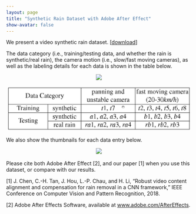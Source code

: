 ```yaml
---
layout: page
title: "Synthetic Rain Dataset with Adobe After Effect"
show-avatar: false
---
```


We present a video synthetic rain dataset. \[[download](https://github.com/hotndy/SPAC-SupplementaryMaterials)\]

The data category (i.e., training/testing data, and whether the rain is synthetic/real rain), the camera motion (i.e., slow/fast
moving cameras), as well as the labeling details for each data is shown in the table below.
<p align="center">
<img src="https://github.com/hotndy/hotndy.github.io/projects/SPAC/rainDatasetTable.jpg" width="500px"/>
</p>

<p align="center">
<img src="rainDatasetTable.jpg" width="500px"/>
</p>

We also show the thumbnails for each data entry below.

<p align="center">
<img src="https://github.com/hotndy/hotndy.github.io/projects/SPAC/rainDatasetThumb.jpg" width="500px"/>
</p>

Please cite both Adobe After Effect [2], and our paper [1] when you use this dataset, or compare with our results.

[1] J. Chen, C.-H. Tan, J. Hou, L.-P. Chau, and H. Li, “Robust video content alignment and compensation for rain removal in a CNN framework,” IEEE Conference on Computer Vision and Pattern Recognition, 2018.

[2] Adobe After Effects Software, available at www.adobe.com/AfterEffects.


